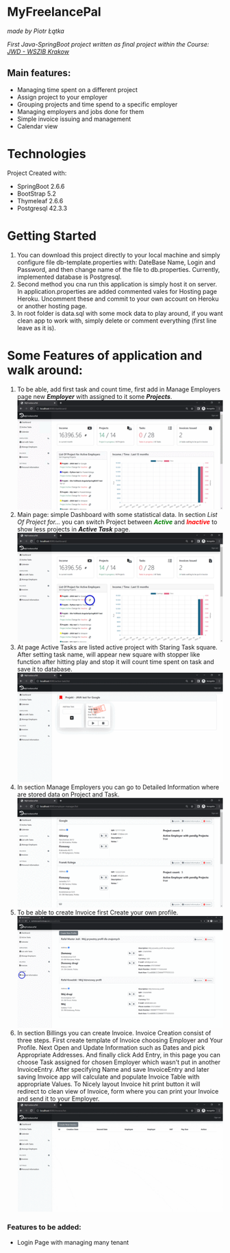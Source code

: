 # MyFreelancePal

_made by Piotr Łątka_

_First Java-SpringBoot project written as final project within the Course: [JWD - WSZIB Krakow](https://www.wszib.edu.pl/en/postgraduate-studies-and-courses/postgraduate-studies/java-web-developer/)_


## Main features:


- Managing time spent on a different project
- Assign project to your employer
- Grouping projects and time spend to a specific employer
- Managing employers and jobs done for them
- Simple invoice issuing and management
- Calendar view

# Technologies
Project Created with:
- SpringBoot 2.6.6
- BootStrap 5.2
- Thymeleaf 2.6.6
- Postgresql 42.3.3


# Getting Started

1. You can download this project directly to your local machine and simply configure file db-template.properties with: DateBase Name, Login and Password, and then change name of the file to db.properties. Currently, implemented database is Postgresql.
2. Second method you cna run this application is simply host it on server. In application.properties are added commented vales for Hosting page Heroku. Uncomment these and commit to your own account on Heroku or another hosting page.
3. In root folder is data.sql with some mock data to play around, if you want clean app to work with, simply delete or comment everything (first line leave as it is). 

# Some Features of application and walk around:
1. To be able, add first task and count time, first add in Manage Employers page new **_Employer_** with assigned to it some **_Projects_**.
   ![Add Employer and Project](https://github.com/LatPio/MyFreelancePal/blob/main/gifs/gif1.gif?raw=true)
2. Main page: simple Dashboard with some statistical data. In section _List Of Project for..._ you can  switch Project between <span style="color:green">_**Active**_</span> and <span style="color:red">_**Inactive**_</span> to show less projects in **_Active Task_** page.
   ![On/Off Project](https://github.com/LatPio/MyFreelancePal/blob/main/gifs/png2.png?raw=true)
3. At page Active Tasks are listed active project with Staring Task square. After setting task name, will appear new square with stopper like function after hitting play and stop it will count time spent on task and save it to database.
   ![Add Task](https://github.com/LatPio/MyFreelancePal/blob/main/gifs/gif3.gif?raw=true)
4. In section Manage Employers you can go to Detailed Information where are stored data on Project and Task.
   ![Detailed info](https://github.com/LatPio/MyFreelancePal/blob/main/gifs/gif4.gif?raw=true)
5. To be able to create Invoice first Create your own profile.
   ![Create Profile](https://github.com/LatPio/MyFreelancePal/blob/main/gifs/gif5.gif?raw=true)
6. In section Billings you can create Invoice. Invoice Creation consist of three steps. First create template of Invoice choosing Employer and Your Profile. Next Open and Update Information such as Dates and pick Appropriate Addresses. And finally click Add Entry, in this page you can choose Task assigned for chosen Employer which wasn't put in another InvoiceEntry. After specifying Name and save InvoiceEntry and later saving Invoice app will calculate and populate Invoice Table with appropriate Values. To Nicely layout Invoice hit print button it will redirect to clean view of Invoice, form where you can print your Invoice and send it to your Employer.           
   ![Create Invoice](https://github.com/LatPio/MyFreelancePal/blob/main/gifs/gif6.gif?raw=true)

### Features to be added:
- Login Page with managing many tenant 
